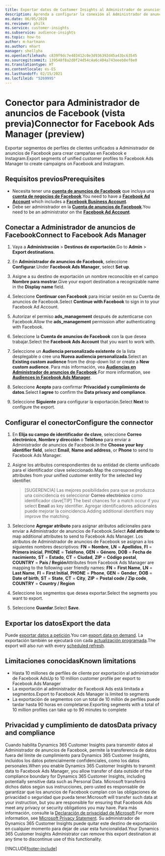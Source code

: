 ```yaml
---
title: Exportar datos de Customer Insights al Administrador de anuncios de Facebook
description: Aprenda a configurar la conexión al Administrador de anuncios de Facebook.
ms.date: 06/05/2020
ms.reviewer: philk
ms.service: customer-insights
ms.subservice: audience-insights
ms.topic: how-to
author: m-hartmann
ms.author: mhart
manager: shellyha
ms.openlocfilehash: c839f9dc7e403412c0e3d936392d45a43bc63545
ms.sourcegitcommit: 139548f8a2d0f24d54c4a6c404a743eeeb8ef8e0
ms.translationtype: HT
ms.contentlocale: es-ES
ms.lasthandoff: 02/15/2021
ms.locfileid: "5269995"
---
```

# <a name="connector-for-facebook-ads-manager-preview"></a><span data-ttu-id="6c62e-103">Conector para Administrador de anuncios de Facebook (vista previa)</span><span class="sxs-lookup"><span data-stu-id="6c62e-103">Connector for Facebook Ads Manager (preview)</span></span>

<span data-ttu-id="6c62e-104">Exportar segmentos de perfiles de clientes unificados a Administrador de anuncios de Facebook para crear campañas en Facebook e Instagram.</span><span class="sxs-lookup"><span data-stu-id="6c62e-104">Export segments of unified customer profiles to Facebook Ads Manager to create campaigns on Facebook and Instagram.</span></span>

## <a name="prerequisites"></a><span data-ttu-id="6c62e-105">Requisitos previos</span><span class="sxs-lookup"><span data-stu-id="6c62e-105">Prerequisites</span></span>

- <span data-ttu-id="6c62e-106">Necesita tener una [**cuenta de anuncios de Facebook**](https://www.facebook.com/business/learn/lessons/step-by-step-ads-manager-account) que incluya una [**cuenta de negocios de Facebook**](https://business.facebook.com/).</span><span class="sxs-lookup"><span data-stu-id="6c62e-106">You need to have a [**Facebook Ad Account**](https://www.facebook.com/business/learn/lessons/step-by-step-ads-manager-account) which includes a [**Facebook Business Account**](https://business.facebook.com/).</span></span>
- <span data-ttu-id="6c62e-107">Debe ser administrador en la [**Cuenta de anuncios de Facebook**](https://www.facebook.com/business/learn/lessons/step-by-step-ads-manager-account).</span><span class="sxs-lookup"><span data-stu-id="6c62e-107">You need to be an administrator on the [**Facebook Ad Account**](https://www.facebook.com/business/learn/lessons/step-by-step-ads-manager-account).</span></span>

## <a name="connect-to-facebook-ads-manager"></a><span data-ttu-id="6c62e-108">Conectar a Administrador de anuncios de Facebook</span><span class="sxs-lookup"><span data-stu-id="6c62e-108">Connect to Facebook Ads Manager</span></span>

1. <span data-ttu-id="6c62e-109">Vaya a **Administración** > **Destinos de exportación**.</span><span class="sxs-lookup"><span data-stu-id="6c62e-109">Go to **Admin** > **Export destinations**.</span></span>

1. <span data-ttu-id="6c62e-110">En **Administrador de anuncios de Facebook**, seleccione **Configurar**.</span><span class="sxs-lookup"><span data-stu-id="6c62e-110">Under **Facebook Ads Manager**, select **Set up**.</span></span>

1. <span data-ttu-id="6c62e-111">Asigne a su destino de exportación un nombre reconocible en el campo **Nombre para mostrar**.</span><span class="sxs-lookup"><span data-stu-id="6c62e-111">Give your export destination a recognizable name in the **Display name** field.</span></span>

1. <span data-ttu-id="6c62e-112">Seleccione **Continuar con Facebook** para iniciar sesión en su Cuenta de anuncios de Facebook.</span><span class="sxs-lookup"><span data-stu-id="6c62e-112">Select **Continue with Facebook** to sign in to your Facebook Ad Account.</span></span>

1. <span data-ttu-id="6c62e-113">Autorizar el permiso **ads_management** después de autenticarse con Facebook.</span><span class="sxs-lookup"><span data-stu-id="6c62e-113">Allow the **ads_management** permission after authenticating with Facebook.</span></span>

1. <span data-ttu-id="6c62e-114">Seleccione la **Cuenta de anuncios de Facebook** con la que desea trabajar.</span><span class="sxs-lookup"><span data-stu-id="6c62e-114">Select the **Facebook Ads Account** that you want to work with.</span></span>

1. <span data-ttu-id="6c62e-115">Seleccione un **Audiencia personalizado existente** de la lista desplegable o cree una **Nueva audiencia personalizada**.</span><span class="sxs-lookup"><span data-stu-id="6c62e-115">Select an **Existing custom audience** from the drop-down list or create a **New custom audience**.</span></span> <span data-ttu-id="6c62e-116">Para más información, vea [**Audiencias en Administrador de anuncios de Facebook**](https://www.facebook.com/business/help/744354708981227?id=2469097953376494).</span><span class="sxs-lookup"><span data-stu-id="6c62e-116">For more information, see [**Audiences in Facebook Ads Manager**](https://www.facebook.com/business/help/744354708981227?id=2469097953376494).</span></span>

1. <span data-ttu-id="6c62e-117">Seleccione **Acepto** para confirmar **Privacidad y cumplimiento de datos**.</span><span class="sxs-lookup"><span data-stu-id="6c62e-117">Select **I agree** to confirm the **Data privacy and compliance**.</span></span>

1. <span data-ttu-id="6c62e-118">Seleccione **Siguiente** para configurar la exportación.</span><span class="sxs-lookup"><span data-stu-id="6c62e-118">Select **Next** to configure the export.</span></span>

## <a name="configure-the-connector"></a><span data-ttu-id="6c62e-119">Configurar el conector</span><span class="sxs-lookup"><span data-stu-id="6c62e-119">Configure the connector</span></span>

1. <span data-ttu-id="6c62e-120">En **Elija su campo de identificador de clave**, seleccione **Correo electrónico**, **Nombre y dirección** o **Teléfono** para enviar a Administrador de anuncios de Facebook.</span><span class="sxs-lookup"><span data-stu-id="6c62e-120">In the **Choose your key identifier field**, select **Email**, **Name and address**, or **Phone** to send to Facebook Ads Manager.</span></span>

1. <span data-ttu-id="6c62e-121">Asigne los atributos correspondientes de su entidad de cliente unificado para el identificador clave seleccionado.</span><span class="sxs-lookup"><span data-stu-id="6c62e-121">Map the corresponding attributes from your unified customer entity for the selected key identifier.</span></span>
   > <span data-ttu-id="6c62e-122">[SUGERENCIA] Las mejores posibilidades para que se produzca una coincidencia es seleccionar **Correo electrónico** como identificador clave</span><span class="sxs-lookup"><span data-stu-id="6c62e-122">[TIP] The best chances for a match occur if you select **Email** as key identifier.</span></span> <span data-ttu-id="6c62e-123">Agregar identificadores adicionales puede mejorar la coincidencia.</span><span class="sxs-lookup"><span data-stu-id="6c62e-123">Adding additional identifiers may improve the matching.</span></span>

1. <span data-ttu-id="6c62e-124">Seleccione **Agregar atributo** para asignar atributos adicionales para enviar a Administrador de anuncios de Facebook.</span><span class="sxs-lookup"><span data-stu-id="6c62e-124">Select **Add attribute** to map additional attributes to send to Facebook Ads Manager.</span></span> <span data-ttu-id="6c62e-125">Los atributos de Administrador de anuncios de Facebook se asignan a los siguientes nombres descriptivos: **FN** = **Nombre**, **LN** = **Apellidos**, **FI** = **Primera inicial**, **PHONE** = **Teléfono**, **GEN** = **Género**, **DOB** = **Fecha de nacimiento**, **ST** = **Estado**, **CT** = **Ciudad**, **ZIP** = **Código postal**, **COUNTRY** = **País / Región**</span><span class="sxs-lookup"><span data-stu-id="6c62e-125">Attributes from Facebook Ads Manager are mapping to the following user friendly names: **FN** = **First Name**, **LN** = **Last Name**, **FI** = **First Initial**, **PHONE** = **Phone**, **GEN** = **Gender**, **DOB** = **Date of birth**, **ST** = **State**, **CT** = **City**, **ZIP** = **Postal code / Zip code**, **COUNTRY** = **Country / Region**</span></span>

1. <span data-ttu-id="6c62e-126">Seleccione los segmentos que desea exportar.</span><span class="sxs-lookup"><span data-stu-id="6c62e-126">Select the segments you want to export.</span></span>

1. <span data-ttu-id="6c62e-127">Seleccione **Guardar**.</span><span class="sxs-lookup"><span data-stu-id="6c62e-127">Select **Save**.</span></span>

## <a name="export-the-data"></a><span data-ttu-id="6c62e-128">Exportar los datos</span><span class="sxs-lookup"><span data-stu-id="6c62e-128">Export the data</span></span>

<span data-ttu-id="6c62e-129">Puede [exportar datos a petición](export-destinations.md).</span><span class="sxs-lookup"><span data-stu-id="6c62e-129">You can [export data on demand](export-destinations.md).</span></span> <span data-ttu-id="6c62e-130">La exportación también se ejecutará con cada [actualización programada](system.md#schedule-tab).</span><span class="sxs-lookup"><span data-stu-id="6c62e-130">The export will also run with every [scheduled refresh](system.md#schedule-tab).</span></span>

## <a name="known-limitations"></a><span data-ttu-id="6c62e-131">Limitaciones conocidas</span><span class="sxs-lookup"><span data-stu-id="6c62e-131">Known limitations</span></span>

- <span data-ttu-id="6c62e-132">Hasta 10 millones de perfiles de cliente por exportación al administrador de Facebook Ads</span><span class="sxs-lookup"><span data-stu-id="6c62e-132">Up to 10 million customer profile per export to Facebook Ads Manager</span></span> 
- <span data-ttu-id="6c62e-133">La exportación al administrador de Facebook Ads está limitada a segmentos.</span><span class="sxs-lookup"><span data-stu-id="6c62e-133">Export to Facebook Ads Manager is limited to segments</span></span>
- <span data-ttu-id="6c62e-134">La exportación de segmentos con un total de 10 millón de perfiles puede tardar hasta 90 horas en completarse.</span><span class="sxs-lookup"><span data-stu-id="6c62e-134">Exporting segments with a total of 10 million profiles can take up to 90 minutes to complete</span></span>

## <a name="data-privacy-and-compliance"></a><span data-ttu-id="6c62e-135">Privacidad y cumplimiento de datos</span><span class="sxs-lookup"><span data-stu-id="6c62e-135">Data privacy and compliance</span></span>

<span data-ttu-id="6c62e-136">Cuando habilita Dynamics 365 Customer Insights para transmitir datos al Administrador de anuncios de Facebook, permite la transferencia de datos fuera del límite de cumplimiento para Dynamics 365 Customer Insights, incluidos los datos potencialmente confidenciales, como los datos personales.</span><span class="sxs-lookup"><span data-stu-id="6c62e-136">When you enable Dynamics 365 Customer Insights to transmit data to Facebook Ads Manager, you allow transfer of data outside of the compliance boundary for Dynamics 365 Customer Insights, including potentially sensitive data such as Personal Data.</span></span> <span data-ttu-id="6c62e-137">Microsoft transferirá dichos datos según sus instrucciones, pero usted es responsable de garantizar que los anuncios de Facebook cumplan con las obligaciones de privacidad o seguridad que pueda tener.</span><span class="sxs-lookup"><span data-stu-id="6c62e-137">Microsoft will transfer such data at your instruction, but you are responsible for ensuring that Facebook Ads meet any privacy or security obligations you may have.</span></span> <span data-ttu-id="6c62e-138">Para más información, consulte la [Declaración de privacidad de Microsoft](https://go.microsoft.com/fwlink/?linkid=396732).</span><span class="sxs-lookup"><span data-stu-id="6c62e-138">For more information, see [Microsoft Privacy Statement](https://go.microsoft.com/fwlink/?linkid=396732).</span></span>
<span data-ttu-id="6c62e-139">Su administrador de Dynamics 365 Customer Insights puede quitar este destino de exportación en cualquier momento para dejar de usar esta funcionalidad.</span><span class="sxs-lookup"><span data-stu-id="6c62e-139">Your Dynamics 365 Customer Insights Administrator can remove this export destination at any time to discontinue use of this functionality.</span></span>


[!INCLUDE[footer-include](../includes/footer-banner.md)]